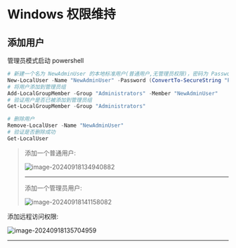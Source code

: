 # Windows 权限维持

## 添加用户

管理员模式启动 powershell

```powershell
# 新建一个名为 NewAdminUser 的本地标准用户(普通用户,无管理员权限)，密码为 Password123!
New-LocalUser -Name "NewAdminUser" -Password (ConvertTo-SecureString "Password123!" -AsPlainText -Force) -FullName "New Admin User" -Description "New local admin account"
# 将用户添加到管理员组
Add-LocalGroupMember -Group "Administrators" -Member "NewAdminUser"
# 验证用户是否已被添加到管理员组
Get-LocalGroupMember -Group "Administrators"

# 删除用户
Remove-LocalUser -Name "NewAdminUser"
# 验证是否删除成功
Get-LocalUser
```

> 添加一个普通用户:
>
> ![image-20240918134940882](http://cdn.ayusummer233.top/DailyNotes/202409181356489.png)
>
> ---
>
> 添加一个管理员用户:
>
> ![image-20240918141158082](http://cdn.ayusummer233.top/DailyNotes/202409181412119.png)

添加远程访问权限:

![image-20240918135704959](http://cdn.ayusummer233.top/DailyNotes/202409181357858.png)

---




